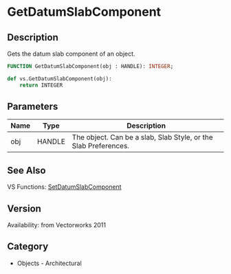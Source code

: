 # GetDatumSlabComponent

## Description
Gets the datum slab component of an object.

```pascal
FUNCTION GetDatumSlabComponent(obj : HANDLE): INTEGER;
```

```python
def vs.GetDatumSlabComponent(obj):
    return INTEGER
```

## Parameters
|Name|Type|Description|
|---|---|---|
|obj|HANDLE|The object. Can be a slab, Slab Style, or the Slab Preferences.|

## See Also
VS Functions:
[SetDatumSlabComponent](SetDatumSlabComponent.md)

## Version
Availability: from Vectorworks 2011

## Category
* Objects - Architectural

